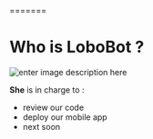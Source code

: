 =======
# Who is LoboBot ?

![enter image description here](https://avatars0.githubusercontent.com/u/19193581?v=3&s=400)

**She** is in charge to  :

- review our code
- deploy our mobile app
- next soon
